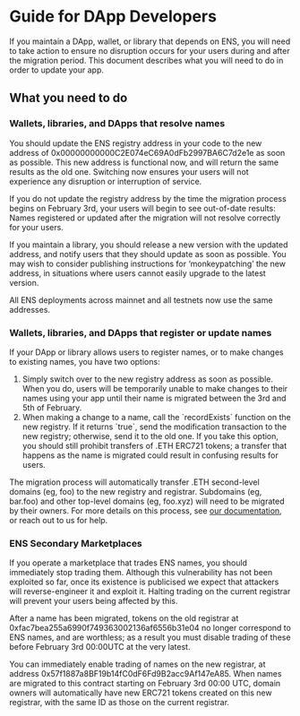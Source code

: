 # Guide for DApp Developers

If you maintain a DApp, wallet, or library that depends on ENS, you will need to take action to ensure no disruption occurs for your users during and after the migration period. This document describes what you will need to do in order to update your app.

## What you need to do

### Wallets, libraries, and DApps that resolve names

You should update the ENS registry address in your code to the new address of 0x00000000000C2E074eC69A0dFb2997BA6C7d2e1e as soon as possible. This new address is functional now, and will return the same results as the old one. Switching now ensures your users will not experience any disruption or interruption of service.

If you do not update the registry address by the time the migration process begins on February 3rd, your users will begin to see out-of-date results: Names registered or updated after the migration will not resolve correctly for your users.

If you maintain a library, you should release a new version with the updated address, and notify users that they should update as soon as possible. You may wish to consider publishing instructions for ‘monkeypatching’ the new address, in situations where users cannot easily upgrade to the latest version.

All ENS deployments across mainnet and all testnets now use the same addresses.

### Wallets, libraries, and DApps that register or update names

If your DApp or library allows users to register names, or to make changes to existing names, you have two options:

1. Simply switch over to the new registry address as soon as possible. When you do, users will be temporarily unable to make changes to their names using your app until their name is migrated between the 3rd and 5th of February.
2. When making a change to a name, call the \`recordExists\` function on the new registry. If it returns \`true\`, send the modification transaction to the new registry; otherwise, send it to the old one. If you take this option, you should still prohibit transfers of .ETH ERC721 tokens; a transfer that happens as the name is migrated could result in confusing results for users.

The migration process will automatically transfer .ETH second-level domains (eg, foo) to the new registry and registrar. Subdomains (eg, bar.foo) and other top-level domains (eg, foo.xyz) will need to be migrated by their owners. For more details on this process, see [our documentation](technical-description.md), or reach out to us for help.

### ENS Secondary Marketplaces

If you operate a marketplace that trades ENS names, you should immediately stop trading them. Although this vulnerability has not been exploited so far, once its existence is publicised we expect that attackers will reverse-engineer it and exploit it. Halting trading on the current registrar will prevent your users being affected by this.

After a name has been migrated, tokens on the old registrar at 0xfac7bea255a6990f749363002136af6556b31e04 no longer correspond to ENS names, and are worthless; as a result you must disable trading of these before February 3rd 00:00UTC at the very latest.

You can immediately enable trading of names on the new registrar, at address 0x57f1887a8BF19b14fC0dF6Fd9B2acc9Af147eA85. When names are migrated to this contract starting on February 3rd 00:00 UTC, domain owners will automatically have new ERC721 tokens created on this new registrar, with the same ID as those on the current registrar.

